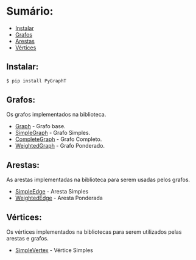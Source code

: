 # Sumário:

- [Instalar](#instalacao)
- [Grafos](#grafos)
- [Arestas](#arestas)
- [Vértices](#vértices)

## Instalar:

```bash
$ pip install PyGraphT
```

## Grafos:

Os grafos implementados na biblioteca.

- [Graph](graphs/graph.md) - Grafo base.
- [SimpleGraph](graphs/simple_graph.md) - Grafo Simples.
- [CompleteGraph](graphs/complete_graph.md) - Grafo Completo.
- [WeightedGraph](graphs/weighted_graph.md) - Grafo Ponderado.

## Arestas:

As arestas implementadas na biblioteca para serem usadas pelos grafos.

- [SimpleEdge](edges/simple_edge.md) - Aresta Simples
- [WeightedEdge](edges/weighted_edge.md) - Aresta Ponderada

## Vértices:

Os vértices implementados na bibliotecas para serem utilizados pelas arestas e grafos.

- [SimpleVertex](vertices/simple_vertex.md) - Vértice Simples
